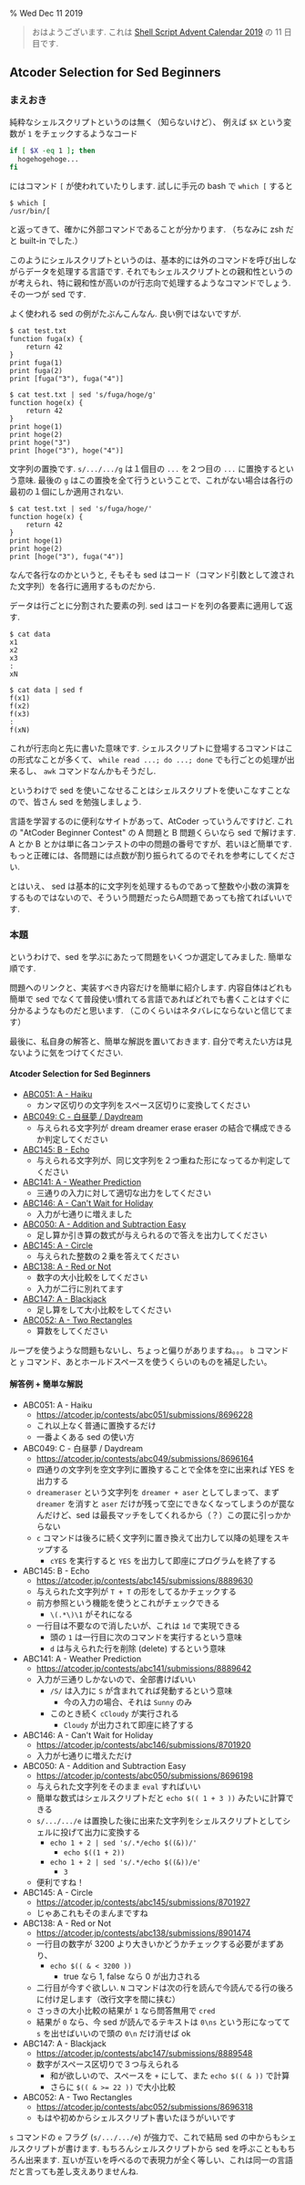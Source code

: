 % Wed Dec 11 2019

> おはようございます.
> これは [Shell Script Advent Calendar 2019](https://qiita.com/advent-calendar/2019/shellscript) の 11 日目です.

## Atcoder Selection for Sed Beginners

### まえおき

純粋なシェルスクリプトというのは無く（知らないけど）、
例えば `$X` という変数が `1` をチェックするようなコード

```sh
if [ $X -eq 1 ]; then
  hogehogehoge...
fi
```

にはコマンド `[` が使われていたりします.
試しに手元の bash で `which [` すると

```console
$ which [
/usr/bin/[
```

と返ってきて、確かに外部コマンドであることが分かります.
（ちなみに zsh だと built-in でした.）

このようにシェルスクリプトというのは、基本的には外のコマンドを呼び出しながらデータを処理する言語です.
それでもシェルスクリプトとの親和性というのが考えられ、特に親和性が高いのが行志向で処理するようなコマンドでしょう.
その一つが sed です.

よく使われる sed の例がたぶんこんなん.
良い例ではないですが.

```console
$ cat test.txt
function fuga(x) {
    return 42
}
print fuga(1)
print fuga(2)
print [fuga("3"), fuga("4")]

$ cat test.txt | sed 's/fuga/hoge/g'
function hoge(x) {
    return 42
}
print hoge(1)
print hoge(2)
print hoge("3")
print [hoge("3"), hoge("4")]
```

文字列の置換です.
`s/.../.../g` は１個目の `...` を２つ目の `...` に置換するという意味.
最後の `g` はこの置換を全て行うということで、これがない場合は各行の最初の１個にしか適用されない.

```console
$ cat test.txt | sed 's/fuga/hoge/'
function hoge(x) {
    return 42
}
print hoge(1)
print hoge(2)
print [hoge("3"), fuga("4")]
```

なんで各行なのかというと, そもそも sed はコード（コマンド引数として渡された文字列）を各行に適用するものだから.

データは行ごとに分割された要素の列.
sed はコードを列の各要素に適用して返す.

```console
$ cat data
x1
x2
x3
:
xN

$ cat data | sed f
f(x1)
f(x2)
f(x3)
:
f(xN)
```

これが行志向と先に書いた意味です.
シェルスクリプトに登場するコマンドはこの形式なことが多くて、
`while read ...; do ...; done`
でも行ごとの処理が出来るし、
`awk` コマンドなんかもそうだし.

というわけで sed を使いこなせることはシェルスクリプトを使いこなすことなので、皆さん sed を勉強しましょう.

言語を学習するのに便利なサイトがあって、AtCoder っていうんですけど.
これの "AtCoder Beginner Contest" の A 問題と B 問題くらいなら sed で解けます.
A とか B とかは単に各コンテストの中の問題の番号ですが、若いほど簡単です.
もっと正確には、各問題には点数が割り振られてるのでそれを参考にしてください.

とはいえ、
sed は基本的に文字列を処理するものであって整数や小数の演算をするものではないので、そういう問題だったらA問題であっても捨てればいいです.

### 本題

というわけで、sed を学ぶにあたって問題をいくつか選定してみました.
簡単な順です.

問題へのリンクと、実装すべき内容だけを簡単に紹介します.
内容自体はどれも簡単で sed でなくて普段使い慣れてる言語であればどれでも書くことはすぐに分かるようなものだと思います.
（このくらいはネタバレにならないと信じてます）

最後に、私自身の解答と、簡単な解説を置いておきます.
自分で考えたい方は見ないように気をつけてください.

#### Atcoder Selection for Sed Beginners

- [ABC051: A - Haiku](https://atcoder.jp/contests/abc051/tasks/abc051_a)
    - カンマ区切りの文字列をスペース区切りに変換してください
- [ABC049: C - 白昼夢 / Daydream](https://atcoder.jp/contests/abc049/tasks/arc065_a)
    - 与えられる文字列が dream dreamer erase eraser の結合で構成できるか判定してください
- [ABC145: B - Echo](https://atcoder.jp/contests/abc145/tasks/abc145_b)
    - 与えられる文字列が、同じ文字列を２つ重ねた形になってるか判定してください
- [ABC141: A - Weather Prediction](https://atcoder.jp/contests/abc141/tasks/abc141_a)
    - 三通りの入力に対して適切な出力をしてください
- [ABC146: A - Can't Wait for Holiday](https://atcoder.jp/contests/abc146/tasks/abc146_a)
    - 入力が七通りに増えました
- [ABC050: A - Addition and Subtraction Easy](https://atcoder.jp/contests/abc050/tasks/abc050_a)
    - 足し算か引き算の数式が与えられるので答えを出力してください
- [ABC145:  A - Circle](https://atcoder.jp/contests/abc145/tasks/abc145_a)
    - 与えられた整数の２乗を答えてください
- [ABC138: A - Red or Not ](https://atcoder.jp/contests/abc138/tasks/abc138_a)
    - 数字の大小比較をしてください
    - 入力が二行に別れてます
- [ABC147: A - Blackjack](https://atcoder.jp/contests/abc147/tasks/abc147_a)
    - 足し算をして大小比較をしてください
- [ABC052: A - Two Rectangles](https://atcoder.jp/contests/abc052/tasks/abc052_a)
    - 算数をしてください

ループを使うような問題もないし、ちょっと偏りがありますね。。。
`b` コマンドと `y` コマンド、あとホールドスペースを使うくらいのものを補足したい。

#### 解答例 + 簡単な解説

- ABC051: A - Haiku
    - https://atcoder.jp/contests/abc051/submissions/8696228
    - これ以上なく普通に置換するだけ
    - 一番よくある sed の使い方
- ABC049: C - 白昼夢 / Daydream
    - https://atcoder.jp/contests/abc049/submissions/8696164
    - 四通りの文字列を空文字列に置換することで全体を空に出来れば YES を出力する
    - `dreameraser` という文字列を `dreamer + aser` としてしまって、まず `dreamer` を消すと `aser` だけが残って空にできなくなってしまうのが罠なんだけど、sed は最長マッチをしてくれるから（？）この罠に引っかからない
    - `c` コマンドは後ろに続く文字列に置き換えて出力して以降の処理をスキップする
        - `cYES` を実行すると `YES` を出力して即座にプログラムを終了する
- ABC145: B - Echo
    - https://atcoder.jp/contests/abc145/submissions/8889630
    - 与えられた文字列が `T + T` の形をしてるかチェックする
    - 前方参照という機能を使うとこれがチェックできる
        - `\(.*\)\1` がそれになる
    - 一行目は不要なので消したいが、これは `1d` で実現できる
        - 頭の `1` は一行目に次のコマンドを実行するという意味
        - `d` は与えられた行を削除 (delete) するという意味
- ABC141: A - Weather Prediction
    - https://atcoder.jp/contests/abc141/submissions/8889642
    - 入力が三通りしかないので、全部書けばいい
        - `/S/` は入力に `S` が含まれてれば発動するという意味
            - 今の入力の場合、それは `Sunny` のみ
        - このとき続く `cCloudy` が実行される
            - `Cloudy` が出力されて即座に終了する
- ABC146: A - Can't Wait for Holiday
    - https://atcoder.jp/contests/abc146/submissions/8701920
    - 入力が七通りに増えただけ
- ABC050: A - Addition and Subtraction Easy
    - https://atcoder.jp/contests/abc050/submissions/8696198
    - 与えられた文字列をそのまま `eval` すればいい
    - 簡単な数式はシェルスクリプトだと `echo $(( 1 + 3 ))` みたいに計算できる
    - `s/.../.../e` は置換した後に出来た文字列をシェルスクリプトとしてシェルに投げて出力に変換する
        - `echo 1 + 2 | sed 's/.*/echo $((&))/'`
            - `echo $((1 + 2))`
        - `echo 1 + 2 | sed 's/.*/echo $((&))/e'`
            - `3`
    - 便利ですね！
- ABC145: A - Circle
    - https://atcoder.jp/contests/abc145/submissions/8701927
    - じゃあこれもそのまんまですね
- ABC138: A - Red or Not
    - https://atcoder.jp/contests/abc138/submissions/8901474
    - 一行目の数字が 3200 より大きいかどうかチェックする必要がまずあり、
        - `echo $(( & < 3200 ))`
            - true なら 1, false なら 0 が出力される
    - 二行目が今すぐ欲しい.  `N` コマンドは次の行を読んで今読んでる行の後ろに付け足します（改行文字を間に挟む）
    - さっきの大小比較の結果が `1` なら問答無用で `cred`
    - 結果が `0` なら、今 sed が読んでるテキストは `0\ns` という形になってて `s` を出せばいいので頭の `0\n` だけ消せば ok
- ABC147: A - Blackjack
    - https://atcoder.jp/contests/abc147/submissions/8889548
    - 数字がスペース区切りで３つ与えられる
        - 和が欲しいので、スペースを `+` にして、また `echo $(( & ))` で計算
        - さらに `$(( & >= 22 ))` で大小比較
- ABC052: A - Two Rectangles
    - https://atcoder.jp/contests/abc052/submissions/8696318
    - もはや初めからシェルスクリプト書いたほうがいいです

`s` コマンドの `e` フラグ (`s/.../.../e`) が強力で、これで結局 sed の中からもシェルスクリプトが書けます. もちろんシェルスクリプトから sed を呼ぶことももちろん出来ます. 互いが互いを呼べるので表現力が全く等しい、これは同一の言語だと言っても差し支えありませんね.
